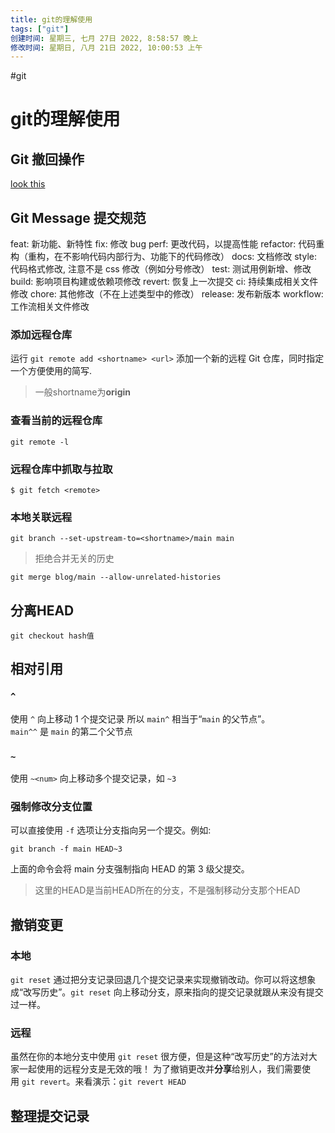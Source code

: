 ```yaml
---
title: git的理解使用
tags: ["git"]
创建时间: 星期三, 七月 27日 2022, 8:58:57 晚上
修改时间: 星期日, 八月 21日 2022, 10:00:53 上午
---
```

#git

# git的理解使用

## Git 撤回操作

[look this](https://ohshitgit.com/zh)

## Git Message 提交规范
feat: 新功能、新特性
fix: 修改 bug perf: 更改代码，以提高性能
refactor: 代码重构（重构，在不影响代码内部行为、功能下的代码修改）
docs: 文档修改
style: 代码格式修改, 注意不是 css 修改（例如分号修改）
test: 测试用例新增、修改
build: 影响项目构建或依赖项修改
revert: 恢复上一次提交
ci: 持续集成相关文件修改
chore: 其他修改（不在上述类型中的修改）
release: 发布新版本 workflow: 工作流相关文件修改


### 添加远程仓库

运行 `git remote add <shortname> <url>` 添加一个新的远程 Git 仓库，同时指定一个方便使用的简写.

> 一般shortname为**origin**

### 查看当前的远程仓库

```
git remote -l
```

### 远程仓库中抓取与拉取

```
$ git fetch <remote>
```

### 本地关联远程

```
git branch --set-upstream-to=<shortname>/main main
```

> 拒绝合并无关的历史

```
git merge blog/main --allow-unrelated-histories
```


## 分离HEAD

```shell
git checkout hash值
```


## 相对引用

### `^`

使用 `^` 向上移动 1 个提交记录
所以 `main^` 相当于“`main` 的父节点”。
`main^^` 是 `main` 的第二个父节点

### `~`

使用 `~<num>` 向上移动多个提交记录，如 `~3`

### 强制修改分支位置

可以直接使用 `-f` 选项让分支指向另一个提交。例如:

```shell
git branch -f main HEAD~3
```

上面的命令会将 main 分支强制指向 HEAD 的第 3 级父提交。

> 这里的HEAD是当前HEAD所在的分支，不是强制移动分支那个HEAD


## 撤销变更

### 本地
`git reset` 通过把分支记录回退几个提交记录来实现撤销改动。你可以将这想象成“改写历史”。`git reset` 向上移动分支，原来指向的提交记录就跟从来没有提交过一样。

### 远程
虽然在你的本地分支中使用 `git reset` 很方便，但是这种“改写历史”的方法对大家一起使用的远程分支是无效的哦！
为了撤销更改并**分享**给别人，我们需要使用 `git revert`。来看演示：`git revert HEAD`



## 整理提交记录




